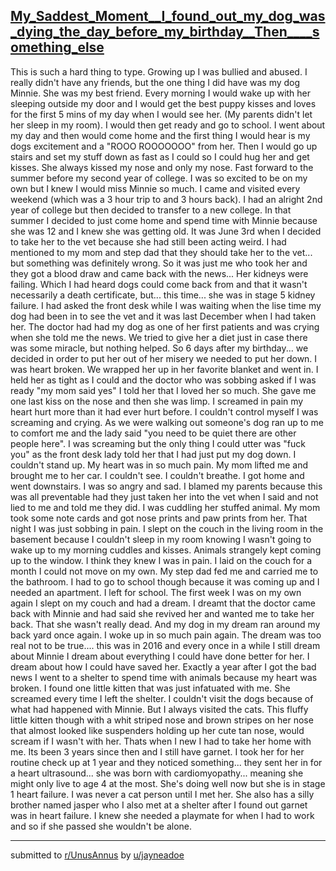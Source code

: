 ## [My_Saddest_Moment__I_found_out_my_dog_was_dying_the_day_before_my_birthday__Then____something_else](https://www.reddit.com/r/UnusAnnus/comments/jrweb7/my_saddest_moment_i_found_out_my_dog_was_dying/)
This is such a hard thing to type.
Growing up I was bullied and abused. I really didn't have any friends, but the one thing I did have was my dog Minnie. She was my best friend. Every morning I would wake up with her sleeping outside my door and I would get the best puppy kisses and loves for the first 5 mins of my day when I would see her. (My parents didn't let her sleep in my room). I would then get ready and go to school. I went about my day and then would come home and the first thing I would hear is my dogs excitement and a "ROOO ROOOOOOO" from her. Then I would go up stairs and set my stuff down as fast as I could so I could hug her and get kisses. She always kissed my nose and only my nose. Fast forward to the summer before my second year of college. I was so excited to be on my own but I knew I would miss Minnie so much. I came and visited every weekend (which was a 3 hour trip to and 3 hours back). I had an alright 2nd year of college but then decided to transfer to a new college. In that summer I decided to just come home and spend time with Minnie because she was 12 and I knew she was getting old. It was June 3rd when I decided to take her to the vet because she had still been acting weird. I had mentioned to my mom and step dad that they should take her to the vet... but something was definitely wrong. So it was just me who took her and they got a blood draw and came back with the news... Her kidneys were failing. Which I had heard dogs could come back from and that it wasn't necessarily a death certificate, but... this time... she was in stage 5 kidney failure. I had asked the front desk while I was waiting when the lise time my dog had been in to see the vet and it was last December when I had taken her. The doctor had had my dog as one of her first patients and was crying when she told me the news. We tried to give her a diet just in case there was some miracle, but nothing helped. So 6 days after my birthday... we decided in order to put her out of her misery we needed to put her down. I was heart broken. We wrapped her up in her favorite blanket and went in. I held her as tight as I could and the doctor who was sobbing asked if I was ready "my mom said yes" I told her that I loved her so much. She gave me one last kiss on the nose and then she was limp. I screamed in pain my heart hurt more than it had ever hurt before. I couldn't control myself I was screaming and crying. As we were walking out someone's dog ran up to me to comfort me and the lady said "you need to be quiet there are other people here". I was screaming but the only thing I could utter was "fuck you" as the front desk lady told her that I had just put my dog down. I couldn't stand up. My heart was in so much pain. My mom lifted me and brought me to her car. I couldn't see. I couldn't breathe. I got home and went downstairs. I was so angry and sad. I blamed my parents because this was all preventable had they just taken her into the vet when I said and not lied to me and told me they did. I was cuddling her stuffed animal. My mom took some note cards and got nose prints and paw prints from her. That  night I was just sobbing in pain. I slept on the couch in the living room in the basement because I couldn't sleep in my room knowing I wasn't going to wake up to my morning cuddles and kisses. Animals strangely kept coming up to the window. I think they knew I was in pain. I laid on the couch for a month I could not move on my own. My step dad fed me and carried me to the bathroom. I had to go to school though because it was coming up and I needed an apartment. I left for school. The first week I was on my own again I slept on my couch and had a dream. I dreamt that the doctor came back with Minnie and had said she revived her and wanted me to take her back. That she wasn't really dead. And my dog in my dream ran around my back yard once again. I woke up in so much pain again. The dream was too real not to be true.... this was in 2016 and every once in a while I still dream about Minnie I dream about everything I could have done better for her. I dream about how I could have saved her. Exactly a year after I got the bad news I went to a shelter to spend time with animals because my heart was broken. I found one little kitten that was just infatuated with me. She screamed every time I left the shelter. I couldn't visit the dogs because of what had happened with Minnie. But I always visited the cats. This fluffy little kitten though with a whit striped nose and brown stripes on her nose that almost looked like suspenders holding up her cute tan nose, would scream if I wasn't with her. Thats when I new I had to take her home with me. Its been 3 years since then and I still have garnet. I took her for her routine check up at 1 year and they noticed something... they sent her in for a heart ultrasound... she was born with cardiomyopathy... meaning she might only live to age 4 at the most. She's doing well now but she is in stage 1 heart failure. I was never a cat person until I met her. She also has a silly brother named jasper who I also met at a shelter after I found out garnet was in heart failure. I knew she needed a playmate for when I had to work and so if she passed she wouldn't be alone.

---

submitted to [r/UnusAnnus](https://www.reddit.com/r/UnusAnnus) by [u/jayneadoe](https://www.reddit.com/user/jayneadoe)

